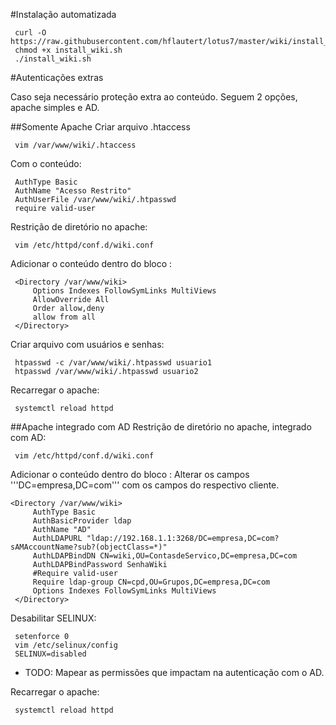 #Instalação automatizada
````shell
 curl -O https://raw.githubusercontent.com/hflautert/lotus7/master/wiki/install_wiki.sh
 chmod +x install_wiki.sh
 ./install_wiki.sh
````

#Autenticações extras

Caso seja necessário proteção extra ao conteúdo.
Seguem 2 opções, apache simples e AD.

##Somente Apache
Criar arquivo .htaccess
````shell
 vim /var/www/wiki/.htaccess
 ````
 
Com o conteúdo:
````shell
 AuthType Basic
 AuthName "Acesso Restrito"
 AuthUserFile /var/www/wiki/.htpasswd
 require valid-user
````

Restrição de diretório no apache:
````shell
 vim /etc/httpd/conf.d/wiki.conf
````

Adicionar o conteúdo dentro do bloco <VirtualHost>:
````shell
 <Directory /var/www/wiki>
     Options Indexes FollowSymLinks MultiViews
     AllowOverride All
     Order allow,deny
     allow from all
 </Directory>
````

Criar arquivo com usuários e senhas:
````shell
 htpasswd -c /var/www/wiki/.htpasswd usuario1
 htpasswd /var/www/wiki/.htpasswd usuario2
````

Recarregar o apache:
````shell
 systemctl reload httpd
````

##Apache integrado com AD
Restrição de diretório no apache, integrado com AD:
````shell
 vim /etc/httpd/conf.d/wiki.conf
````

Adicionar o conteúdo dentro do bloco <VirtualHost>:
Alterar os campos '''DC=empresa,DC=com''' com os campos do respectivo cliente.
````shell
<Directory /var/www/wiki>
     AuthType Basic
     AuthBasicProvider ldap
     AuthName "AD"
     AuthLDAPURL "ldap://192.168.1.1:3268/DC=empresa,DC=com?sAMAccountName?sub?(objectClass=*)"
     AuthLDAPBindDN CN=wiki,OU=ContasdeServico,DC=empresa,DC=com
     AuthLDAPBindPassword SenhaWiki
     #Require valid-user
     Require ldap-group CN=cpd,OU=Grupos,DC=empresa,DC=com
     Options Indexes FollowSymLinks MultiViews
 </Directory>
````

Desabilitar SELINUX:
````shell
 setenforce 0
 vim /etc/selinux/config
 SELINUX=disabled
 ````
 - TODO: Mapear as permissões que impactam na autenticação com o AD.

Recarregar o apache:
````shell
 systemctl reload httpd
````
